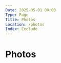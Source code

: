 ```yaml
---
Date: 2025-05-01 00:00
Type: Page
Title: Photos
Location: /photos
Index: Exclude
---
```


# Photos

[<script src="https://some.pics/by/luxury-format.js?count=1&alt"></script>](https://luxury-format.some.pics)
